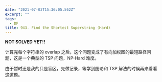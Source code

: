 ```yaml
---
date: "2021-07-03T15:36:05.562Z"
excerpt: ""
tags:
  - DP
title: 943. Find the Shortest Superstring (Hard)
---
```


**NOT SOLVED YET!!**

计算完每个字符串的 overlap 之后，这个问题变成了有向加权图的最短路径问题，这是一个典型的 TSP 问题，NP-Hard 难度。

由于暂时还是我的只是盲区，先做记录，等学到图论和 TSP 解法的时候再来看看这道题。
